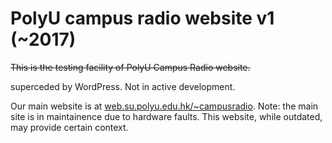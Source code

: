 # PolyU campus radio website v1 (~2017)

~~This is the testing facility of PolyU Campus Radio website.~~ 

superceded by WordPress. Not in active development.

Our main website is at <a href="web.su.polyu.edu.hk/~campusradio">web.su.polyu.edu.hk/~campusradio</a>.
Note: the main site is in maintainence due to hardware faults. This website, while outdated, may provide certain context.
